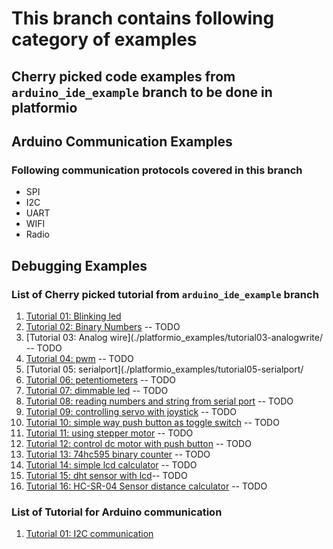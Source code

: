 # This branch contains following category of examples
## Cherry picked code examples from `arduino_ide_example` branch to be done in platformio
## Arduino Communication Examples 
### Following communication protocols covered in this branch 
- SPI
- I2C
- UART
- WIFI
- Radio
## Debugging Examples



### List of Cherry picked tutorial from `arduino_ide_example` branch 
1. [Tutorial 01: Blinking led](./platformio_examples/tutorial01-blinkingled)
2. [Tutorial 02: Binary Numbers](./platformio_examples/tutorial02-binary-numbers/) -- TODO
3. [Tutorial 03: Analog wire](./platformio_examples/tutorial03-analogwrite/ -- TODO
4. [Tutorial 04: pwm](./platformio_examples/tutorial04-pwm/) -- TODO
5. [Tutorial 05: serialport](./platformio_examples/tutorial05-serialport/
6. [Tutorial 06: petentiometers](./platformio_examples/tutorial06-potentiometers/) -- TODO
7. [Tutorial 07: dimmable led](./platformio_examples/tutorial07-dimmable-led/) -- TODO
8. [Tutorial 08: reading numbers and string from serial port](./platformio_examples/tutorial08-reading-number-strings/) -- TODO
9. [Tutorial 09: controlling servo with joystick](./platformio_examples/tutorial09-controlling-servo-with-joystick/) -- TODO
10. [Tutorial 10: simple way push button as toggle switch](./platformio_examples/tutorial10-simple-way-use-pushbutton-switch/) -- TODO
11. [Tutorial 11: using stepper motor](./platformio_examples/tutorial11-how-to-use-stepper-motor/) -- TODO
12. [Tutorial 12: control dc motor with push button](./platformio_examples/tutorial12-controlling-dc-motor-pushbutton/) -- TODO
13. [Tutorial 13: 74hc595 binary counter](./platformio_examples/tutorial13-binary-counter-74hc595-shift-register/) -- TODO
14. [Tutorial 14: simple lcd calculator](./platformio_examples/tutorial14-lcd-simple-calculator/) -- TODO
15. [Tutorial 15: dht sensor with lcd](./platformio_examples/tutorial15-dht-sensor-lcd/)-- TODO
16. [Tutorial 16: HC-SR-04 Sensor distance calculator](./platformio_examples/tutorial16-hc-sr04-distance-calculator/) -- TODO

### List of Tutorial for Arduino communication
1. [Tutorial 01: I2C communication](./communication-examples/i2c-example)